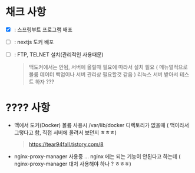 # 채크 사항

- [x] : 스프링부트 프로그램 배포
- [ ] : nextjs 도커 배포

- [ ] : FTP, TELNET 설치(관리적인 사용때문)
  > 맥도커에서는 안됨, 서버에 올릴때 필요에 따라서 설치 필요 ( 메뉴얼적으로 볼륨 데이터 백업이나 서버 관리상 필요할것 같음 )
  > 리눅스 서버 받아서 테스트 하자 ???

# ???? 사항

- 맥에서 도커(Docker) 볼륨 사용시 /var/lib/docker 디렉토리가 없을때 ( 맥이라서 그렇다고 함, 직접 서버에 올려서 보던지 ㅎㅎㅎ)

  > https://tear94fall.tistory.com/8

- nginx-proxy-manager 사용중 ... nginx 에는 되는 기능이 안된다고 하는데 ( nginx-proxy-manager 대처 사용해야 하나 ? ㅎㅎㅎ)
